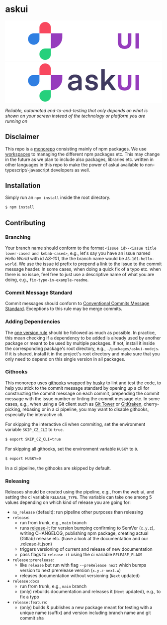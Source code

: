 # askui


![askui logo](./docs/static/img/askui_logo-horizontal_negative_rgb_thin.svg#gh-dark-mode-only)
![askui logo](./docs/static/img/askui_logo-horizontal_positive_rgb_thin.svg#gh-light-mode-only)

*Reliable, automated end-to-end-testing that only depends on what is shown on your screen instead of the technology or platform you are running on*

## Disclaimer

This repo is a [monorepo](https://en.wikipedia.org/wiki/Monorepo#:~:text=In%20version%20control%20systems%2C%20a,as%20a%20'shared%20codebase'.) consisting mainly of npm packages. We use [workspaces](https://docs.npmjs.com/cli/v7/using-npm/workspaces) to managing the different npm packages etc. This may change in the future as we plan to include also packages, libraries etc. written in other languages in this repo to make the power of askui available to non-typescript/-javascript developers as well.

## Installation

Simply run an `npm install` inside the root directory.

```sh
$ npm install
```

## Contributing

### Branching

Your branch name should conform to the format `<issue id>-<issue title lower-cased and kebab-cased>`, e.g., let's say you have an issue named *Hello World* with id *AS-101*, the the branch name would be `AS-101-hello-world`. We use the issue id prefix to prepend a link to the issue to the commit message header. In some cases, when doing a quick fix of a typo etc. when there is no issue, feel free to just use a descriptive name of what you are doing, e.g., `fix-typo-in-example-readme`.

### Commit Message Standard

Commit messages should conform to [Conventional Commits Message Standard](https://www.conventionalcommits.org/en/v1.0.0/). Exceptions to this rule may be merge commits.

### Adding Dependencies

The [one version rule](https://opensource.google/documentation/reference/thirdparty/oneversion#:~:text=There%20may%20only%20be%20one,several%20reasons%20for%20this%20restriction.) should be followed as much as possible. In practice, this mean checking if a dependency to be added is already used by another package or meant to be used by multiple packages. If not, install it inside the corresponding package's root directory, e.g., `./packages/askui-nodejs`. If it is shared, install it in the project's root directory and make sure that you only need to depend on this single version in all packages. 

### Githooks

This monorepo uses [githooks](https://git-scm.com/docs/githooks) wrapped by [husky](https://github.com/typicode/husky) to lint and test the code, to help you stick to the commit message standard by opening up a cli for constructing the commit message on each commit, prepending the commit message with the issue number or linting the commit message etc. In some cases, e.g., when using a Git client such as [Git Tower](https://www.git-tower.com/) or [GitKraken](https://www.gitkraken.com/), cherry-picking, rebasing or in a ci pipeline, you may want to disable githooks, especially the interactive cli.

For skipping the interactive cli when commiting, set the environment variable `SKIP_CZ_CLI` to `true`.
```sh
$ export SKIP_CZ_CLI=true
```

For skipping all githooks, set the environment variable `HUSKY` to `0`.
```sh
$ export HUSKY=0
```

In a ci pipeline, the githooks are skipped by default.

### Releasing

Releases should be created using the pipeline, e.g., from the web ui, and setting the ci variable `RELEASE_TYPE`. The variable can take one among 5 values depending on which kind of release you are going for:

- `no_release` (default): run pipeline other purposes than releasing 
- `release`:
  - run from trunk, e.g., `main` branch
  - runs [release-it](https://github.com/release-it/release-it) for version bumping confirming to SemVer (`x.y.z`), writing CHANGELOG, publishing npm package, creating actual (Gitlab) release etc. (have a look at the documentation and our [.release-it.json](./.release-it.json))
  - triggers versioning of current and release of new documentation
  - pass flags to `release-it` using the ci variable `RELEASE_FLAGS`
- `release:prerelease`:
  - like `release` but run with flag `--preRelease next` which bumps version to next prerelease version (`x.y.z-next.w`)
  - releases documentation without versioning (`Next` updated)
- `release:docs`
  - run from trunk, e.g., `main` branch
  - (only) rebuilds documentation and releases it (`Next` updated), e.g., to fix a typo
- `release:feature`:
  - (only) builds & publishes a new package meant for testing with a unique name (suffix) and version including branch name and git commit sha
